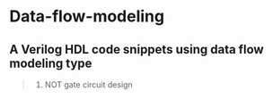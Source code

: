 # Data-flow-modeling
A Verilog HDL code snippets using data flow modeling type
--------------------------
> 1. NOT gate circuit design
